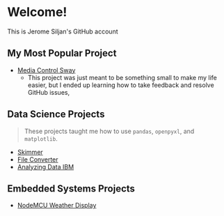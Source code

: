 # Welcome!

This is Jerome Siljan's GitHub account

## My Most Popular Project
 - [Media Control Sway](https://github.com/JeromeSiljanUTA/media-control-sway)
     - This project was just meant to be something small to make my life easier, but I ended up learning how to take feedback and resolve GitHub issues, 

## Data Science Projects
 > These projects taught me how to use `pandas`, `openpyxl`, and `matplotlib`.
 - [Skimmer](https://github.com/JeromeSiljanUTA/skimmer)
 - [File Converter](https://github.com/JeromeSiljanUTA/file-converter)
 - [Analyzing Data IBM](https://github.com/JeromeSiljanUTA/Analyzing-Data-IBM)

## Embedded Systems Projects
 - [NodeMCU Weather Display](https://github.com/JeromeSiljanUTA/NodeMCU-Weather-Display)
